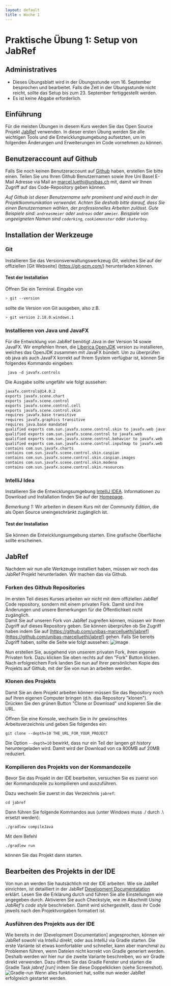 ```yaml
---
layout: default
title : Woche 1
---
```


# Praktische Übung 1: Setup von JabRef

## Administratives

* Dieses Übungsblatt wird in der Übungsstunde vom 16. September besprochen und bearbeitet. Falls die Zeit in der Übungsstunde nicht reicht, sollte 
  das Setup bis zum 23. September fertiggestellt werden. 
* Es ist keine Abgabe erforderlich.

## Einführung


Für die meisten Übungen in diesem Kurs werden Sie das Open Source Projekt [JabRef](https://www.jabref.org/) verwenden. 
In dieser ersten Übung werden Sie alle wichtigen Tools und die Entwicklungsumgebung aufsetzten, um im folgenden Änderungen und Erweiterungen im Code vornehmen zu können. 



## Benutzeraccount auf Github
Falls Sie noch keinen Benutzeraccount auf [Github](https://www.github.com) haben, erstellen Sie bitte einen. Teilen Sie uns Ihren Github Benutzernamen sowie Ihre Uni Basel E-Mail  Adresse via Mail an [marcel.luethi@unibas.ch](mailto:marcel.luethi@unibas.ch) mit, damit wir Ihnen Zugriff auf das Code-Repository geben können.  

*Auf Github ist dieser Benutzername sehr prominent und wird auch in der Projektkommunikation verwendet. Achten Sie deshalb bitte darauf, dass Sie einen Benutzernamen wählen, der professionelles Arbeiten zulässt. Gute Beispiele sind: ```andreasmeier``` oder ```andreas``` oder ```ameier```. Beispiele von ungeeigneten Namen sind ```coderking```, ```cookiemonster``` oder ```skaterboy```.*

## Installation der Werkzeuge

### Git 

Installieren Sie das Versionsverwaltungswerkzeug *Git*, welches Sie auf der offiziellen [Git Webseite] (https://git-scm.com/) herunterladen können.

#### Test der Installation

Öffnen Sie ein Terminal. Eingabe von
```bash
> git --version 
```
sollte die Version von Git ausgeben, also z.B.
```bash
> git version 2.18.0.windows.1
```

### Installieren von Java und JavaFX

Für die Entwicklung von JabRef benötigt Java in der Version 14 sowie JavaFX. Wir empfehlen Ihnen, die [Liberica OpenJDK](https://bell-sw.com/pages/downloads/) version zu installieren, welches das OpenJDK zusammen mit JavaFX bündelt. 
Um zu überprüfen ob java als auch JavaFX korrekt auf Ihrem System verfügbar ist, können Sie folgendes Kommando eingeben:
```
 java -d javafx.controls
``` 
Die Ausgabe sollte ungefähr wie folgt aussehen:
```bash
javafx.controls@14.0.2
exports javafx.scene.chart
exports javafx.scene.control
exports javafx.scene.control.cell
exports javafx.scene.control.skin
requires javafx.base transitive
requires javafx.graphics transitive
requires java.base mandated
qualified exports com.sun.javafx.scene.control.skin to javafx.web javafx.graphics
qualified exports com.sun.javafx.scene.control to javafx.web
qualified exports com.sun.javafx.scene.control.behavior to javafx.web
qualified exports com.sun.javafx.scene.control.inputmap to javafx.web
contains com.sun.javafx.charts
contains com.sun.javafx.scene.control.skin.caspian
contains com.sun.javafx.scene.control.skin.caspian.images
contains com.sun.javafx.scene.control.skin.modena
contains com.sun.javafx.scene.control.skin.resources
```


### IntelliJ Idea

Installieren Sie die Entwicklungsumgebung [IntelliJ IDEA](https://www.jetbrains.com/idea/). Informationen zu Download und Installation finden Sie auf der [Homepage](https://www.jetbrains.com/idea/). 

*Bemerkung 1:* Wir arbeiten in diesem Kurs mit der *Community Edition*, die als Open Source uneingeschränkt zugänglich ist. 

#### Test der Installation

Sie können die Entwicklungsumgebung starten. Eine grafische Oberfläche sollte erscheinen.

## JabRef

Nachdem wir nun alle Werkzeuge installiert haben, müssen wir noch das JabRef Projekt herunterladen. Wir machen das via Github.

### Forken des Github Repositories
Im ersten Teil dieses Kurses arbeiten wir nicht mit dem offiziellen JabRef Code repository, sondern mit einem privaten Fork. Damit sind ihre Änderungen und unsere Bemerkungen für die Öffentlichkeit nicht zugänglich.  
Damit Sie auf unseren Fork von JabRef zugreifen können, müssen wir Ihnen Zugriff auf dieses Repository geben. Sie können überprüfen ob Sie Zugriff haben indem Sie auf [https://github.com/unibas-marcelluethi/jabref](https://github.com/unibas-marcelluethi/jabref) gehen. 
Falls Sie bereits Zugriff haben, sollte die Seite wie folgt aussehen:
![image](images/github-jabref.png)
 

Nun erstellen Sie, ausgehend von unserem privaten Fork,  ihren eigenen Privaten fork. Dazu klicken Sie oben rechts auf den "Fork" Button klicken. Nach erfolgreichem Fork landen Sie nun auf Ihrer persönlichen Kopie des Projekts auf Github, mit der Sie von nun an arbeiten werden. 


### Klonen des Projekts

Damit Sie an dem Projekt arbeiten können müssen Sie das Repository noch auf Ihren eigenen Computer bringen (d.h. das Repository "klonen"). Drücken Sie den grünen Button "Clone or Download" und kopieren Sie die URL.
 
Öffnen Sie eine Konsole, wechseln Sie in ihr gewünschtes Arbeitsverzeichnis und geben Sie folgendes ein:

```
git clone --depth=10 THE_URL_FOR_YOUR_PROJECT
```

Die Option ```--depth=10``` bewirkt, dass nur ein Teil der langen *git history* heruntergeladen wird. Damit wird der Download von ca 800MB auf 20MB reduziert.


### Kompilieren des Projekts von der Kommandozeile

Bevor Sie das Projekt in der IDE bearbeiten, versuchen Sie es zuerst von der Kommandozeile zu kompilieren und auszuführen. 

Dazu wechseln Sie zuerst in das Verzeichnis ```jabref```:

```
cd jabref
```

Dann führen Sie folgende Kommandos aus (unter Windows muss ./ durch .\ ersetzt werden):

```
./gradlew compileJava
```

Mit dem Befehl
```
./gradlew run
```
können Sie das Projekt dann starten. 

## Bearbeiten des Projekts in der IDE

Von nun an werden Sie hautsächlich mit der IDE arbeiten. Wie sie JabRef einrichten, ist detailliert in der JabRef [Development Documentatation](https://devdocs.jabref.org/getting-into-the-code/guidelines-for-setting-up-a-local-workspace) erklärt.
Lesen Sie die Erklärung durch und führen Sie alle Einstellungen wie angegeben durch. Aktivieren Sie auch Checkstyle, wie im Abschnitt *Using JabRef's code style* beschrieben. Damit wird sichergestellt, dass ihr Code jeweils nach den Projektvorgaben formatiert ist. 

### Ausführen des Projekts aus der IDE

Wie bereits in der [Development Documentation] angesprochen, können wir JabRef sowohl via IntelliJ direkt, oder aus IntelliJ via Gradle starten. Die erste Variante ist etwas komfortabler und schneller, kann aber manchmal zu Problemen führen, wenn Dateien nicht korrekt von Gradle generiert werden. 
Deshalb werden wir hier nur die zweite Variante beschreiben, wo wir Gradle direkt verwenden. Dazu öffnen Sie das Gradle Fenster und starten die Gradle Task *jabref [run]* indem Sie diese Doppelklicken (siehe Screenshot).
![Gradle-run](images/idea-run-gradle.png)
Wenn alles funktioniert hat, sollte nun wieder JabRef erfolgreich gestartet werden.








